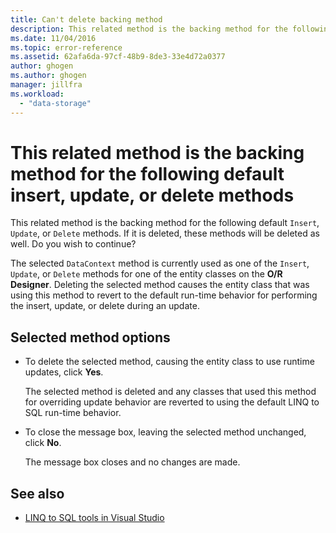 ```yaml
---
title: Can't delete backing method
description: This related method is the backing method for the following default insert, update, or delete methods
ms.date: 11/04/2016
ms.topic: error-reference
ms.assetid: 62afa6da-97cf-48b9-8de3-33e4d72a0377
author: ghogen
ms.author: ghogen
manager: jillfra
ms.workload:
  - "data-storage"
---
```

# This related method is the backing method for the following default insert, update, or delete methods

This related method is the backing method for the following default `Insert`, `Update`, or `Delete` methods. If it is deleted, these methods will be deleted as well. Do you wish to continue?

The selected `DataContext` method is currently used as one of the `Insert`, `Update`, or `Delete` methods for one of the entity classes on the **O/R Designer**. Deleting the selected method causes the entity class that was using this method to revert to the default run-time behavior for performing the insert, update, or delete during an update.

## Selected method options

- To delete the selected method, causing the entity class to use runtime updates, click **Yes**.

   The selected method is deleted and any classes that used this method for overriding update behavior are reverted to using the default LINQ to SQL run-time behavior.

- To close the message box, leaving the selected method unchanged, click **No**.

   The message box closes and no changes are made.

## See also

- [LINQ to SQL tools in Visual Studio](../data-tools/linq-to-sql-tools-in-visual-studio2.md)